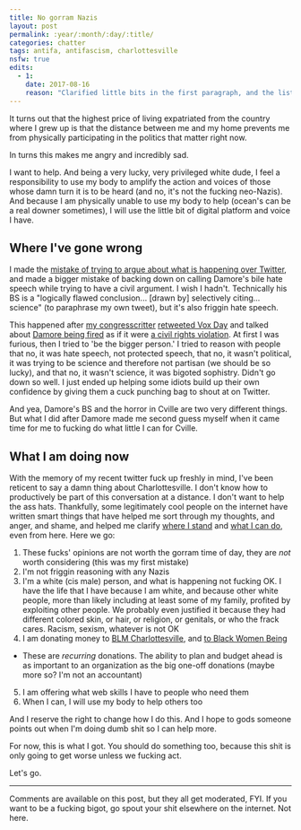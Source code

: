 ```yaml
---
title: No gorram Nazis
layout: post
permalink: :year/:month/:day/:title/
categories: chatter
tags: antifa, antifascism, charlottesville
nsfw: true
edits:
  - 1:
    date: 2017-08-16
    reason: "Clarified little bits in the first paragraph, and the list of things I'm doing now."
---
```


It turns out that the highest price of living expatriated from the country where I grew up is that the distance between me and my home prevents me from physically participating in the politics that matter right now.

<!-- more -->

In turns this makes me angry and incredibly sad.

I want to help. And being a very lucky, very privileged white dude, I feel a responsibility to use my body to amplify the action and voices of those whose damn turn it is to be heard (and no, it's not the fucking neo-Nazis). And because I am physically unable to use my body to help (ocean's can be a real downer sometimes), I will use the little bit of digital platform and voice I have.

## Where I've gone wrong

I made the [mistake of trying to argue about what is happening over Twitter](https://twitter.com/flying_grizzly/status/895745380813504513), and made a bigger mistake of backing down on calling Damore's bile hate speech while trying to have a civil argument. I wish I hadn't. Technically his BS is a "logically flawed conclusion... [drawn by] selectively citing... science" (to paraphrase my own tweet), but it's also friggin hate speech.

This happened after [my congresscritter](https://rohrabacher.house.gov/) [retweeted Vox Day](https://twitter.com/voxday/status/894618370569646080) and talked about [Damore being fired](https://twitter.com/DanaRohrabacher/status/895721266757238785) as if it were [a civil rights violation](https://twitter.com/DanaRohrabacher/status/895725871801131010). At first I was furious, then I tried to 'be the bigger person.' I tried to reason with people that no, it was hate speech, not protected speech, that no, it wasn't political, it was trying to be science and therefore not partisan (we should be so lucky), and that no, it wasn't science, it was bigoted sophistry. Didn't go down so well. I just ended up helping some idiots build up their own confidence by giving them a cuck punching bag to shout at on Twitter.

And yea, Damore's BS and the horror in Cville are two very different things. But what I did after Damore made me second guess myself when it came time for me to fucking do what little I can for Cville.

## What I am doing now

With the memory of my recent twitter fuck up freshly in mind, I've been reticent to say a damn thing about Charlottesville. I don't know how to productively be part of this conversation at a distance. I don't want to help the ass hats. Thankfully, some legitimately cool people on the internet have written smart things that have helped me sort through my thoughts, and anger, and shame, and helped me clarify [where I stand](https://adactio.com/journal/12658) and [what I can do](http://www.erynnbrook.com/white-feelings-for-charlottesville/), even from here. Here we go:

1. These fucks' opinions are not worth the gorram time of day, they are *not* worth considering (this was my first mistake)
2. I'm not friggin reasoning with any Nazis
3. I'm a white (cis male) person, and what is happening not fucking OK. I have the life that I have because I am white, and because other white people, more than likely including at least some of my family, profited by exploiting other people. We probably even justified it because they had different colored skin, or hair, or religion, or genitals, or who the frack cares. Racism, sexism, whatever is not OK
4. I am donating money to [BLM Charlottesville](https://www.paypal.me/blmcville), and [to Black Women Being](https://www.safetypinbox.com/)
  - These are *recurring* donations. The ability to plan and budget ahead is as important to an organization as the big one-off donations (maybe more so? I'm not an accountant)
5. I am offering what web skills I have to people who need them
6. When I can, I will use my body to help others too

And I reserve the right to change how I do this. And I hope to gods someone points out when I'm doing dumb shit so I can help more.

For now, this is what I got. You should do something too, because this shit is only going to get worse unless we fucking act.

Let's go.

---

Comments are available on this post, but they all get moderated, FYI. If you want to be a fucking bigot, go spout your shit elsewhere on the internet. Not here.
